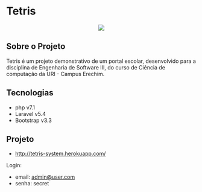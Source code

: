 # Tetris


<p align="center"><img src="https://laravel.com/assets/img/components/logo-laravel.svg"></p>



## Sobre o Projeto
Tetris é um projeto demonstrativo de um portal escolar, desenvolvido para a disciplina de Engenharia de Software III, do curso de Ciência de computação da URI - Campus Erechim. 


## Tecnologias
- php v7.1
- Laravel v5.4
- Bootstrap v3.3


## Projeto
- http://tetris-system.herokuapp.com/

Login:
  - email: admin@user.com
  - senha: secret
